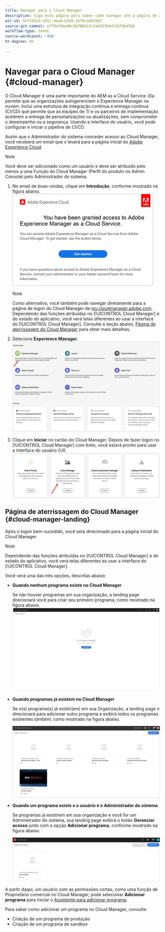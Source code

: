 ```yaml
---
title: Navegar para o Cloud Manager
description: Siga esta página para saber como navegar até a página de aterrissagem do Cloud Manager
exl-id: 9cf25d1d-a351-4ea0-b2e9-1df6ca4915b7
source-git-commit: e7f8e7daa88c5bf8bb13c2a635fb84724f8bd7bb
workflow-type: tm+mt
source-wordcount: '458'
ht-degree: 6%

---
```


# Navegar para o Cloud Manager {#cloud-manager}

O Cloud Manager é uma parte importante do AEM as a Cloud Service. Ela permite que as organizações autogerenciem o Experience Manager na nuvem. Inclui uma estrutura de integração contínua e entrega contínua (CI/CD) que permite que as equipes de TI e os parceiros de implementação acelerem a entrega de personalizações ou atualizações, sem comprometer o desempenho ou a segurança. Usando a interface do usuário, você pode configurar e iniciar o pipeline de CI/CD.

Assim que o Administrador do sistema conceder acesso ao Cloud Manager, você receberá um email que o levará para a página inicial do [Adobe Experience Cloud](https://experience.adobe.com).

>[!NOTE]
>Você deve ser adicionado como um usuário e deve ser atribuído pelo menos a uma Função do Cloud Manager (Perfil do produto no Admin Console) pelo Administrador do sistema.

1. No email de boas-vindas, clique em **Introdução**, conforme mostrado na figura abaixo.
   ![](/help/onboarding/what-is-required/assets/get-started-email.png)

   >[!NOTE]
   >Como alternativa, você também pode navegar diretamente para a página de logon do Cloud Manager de [my.cloudmanager.adobe.com](https://my.cloudmanager.adobe.com/). Dependendo das funções atribuídas no [!UICONTROL Cloud Manager] e do estado do aplicativo, você verá telas diferentes ao usar a interface do [!UICONTROL Cloud Manager]. Consulte a seção abaixo, [Página de aterrissagem do Cloud Manager](#cloud-manager-landing) para obter mais detalhes.

1. Selecione **Experience Manager**.
   ![](/help/implementing/cloud-manager/getting-access-to-aem-in-cloud/assets/landing-page1.png)

1. Clique em **Iniciar** no cartão do Cloud Manager. Depois de fazer logon no [!UICONTROL Cloud Manager] com êxito, você estará pronto para usar a interface do usuário (UI).
   ![](/help/implementing/cloud-manager/getting-access-to-aem-in-cloud/assets/landing-page2.png)


## Página de aterrissagem do Cloud Manager {#cloud-manager-landing}

Após o logon bem-sucedido, você será direcionado para a página inicial do Cloud Manager.

>[!NOTE]
>Dependendo das funções atribuídas no [!UICONTROL Cloud Manager] e do estado do aplicativo, você verá telas diferentes ao usar a interface do [!UICONTROL Cloud Manager].

Você verá uma das três opções, descritas abaixo:

* **Quando nenhum programa existe no Cloud Manager**

   Se não houver programas em sua organização, a landing page direcionará você para criar seu primeiro programa, como mostrado na figura abaixo.
   ![](/help/implementing/cloud-manager/getting-access-to-aem-in-cloud/assets/first_timelogin0.png)

* **Quando programas já existem no Cloud Manager**

   Se o(s) programa(s) já existir(em) em sua Organização, a landing page o direcionará para adicionar outro programa e exibirá todos os programas existentes também, como mostrado na figura abaixo.

   ![](/help/implementing/cloud-manager/getting-access-to-aem-in-cloud/assets/first_timelogin1.png)

* **Quando um programa existe e o usuário é o Administrador do sistema**

   Se programas já existirem em sua organização e você for um Administrador do sistema, sua landing page exibirá o botão **Gerenciar acesso** junto com a opção **Adicionar programa**, conforme mostrado na figura abaixo.

   ![](/help/implementing/cloud-manager/getting-access-to-aem-in-cloud/assets/admin-console-4.png)

A partir daqui, um usuário com as permissões certas, como uma função de Proprietário comercial no Cloud Manager, pode selecionar **Adicionar programa** para iniciar o [Assistente para adicionar programa](https://experienceleague.adobe.com/docs/experience-manager-cloud-service/onboarding/getting-access/production-programs/creating-production-program.html?lang=en#getting-access).

Para saber como adicionar um programa no Cloud Manager, consulte:

* Criação de um programa de produção
* Criação de um programa de sandbox